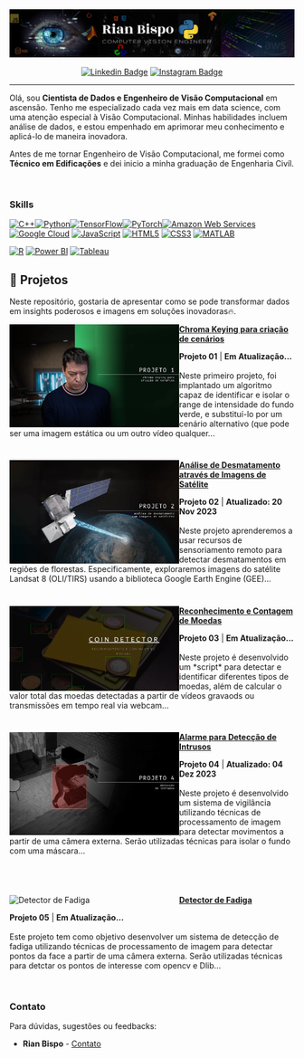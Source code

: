 <div style="text-align: center;">
  <img src="https://github.com/RianGBispo/RianGBispo/blob/main/banner.png?raw=true" alt="👋 Hi there! I'm Rian Bispo | https://www.linkedin.com/in/rian-bispo)" title="👋 Hi there! I'm Rian Bispo | https://www.linkedin.com/in/rian-bispo)"" />
</div>

<div align="center">
  
  [![Linkedin Badge](https://img.shields.io/badge/LinkedIn-0077B5?style=flat-square&logo=Linkedin&logoColor=white&link=https://www.linkedin.com/in/rian-bispo/)](https://www.linkedin.com/in/rian-bispo/)
  [![Instagram Badge](https://img.shields.io/badge/Instagram-E4405F?style=flat-square&logo=instagram&logoColor=white)](https://www.instagram.com/rian_bsp)

  
</div>

---

<p align="left">
  Olá, sou <strong>Cientista de Dados e Engenheiro de Visão Computacional</strong> em ascensão. Tenho me especializado cada vez mais em data science, com uma atenção especial à Visão Computacional. Minhas habilidades incluem análise de dados,
  e estou empenhado em aprimorar meu conhecimento e aplicá-lo de maneira inovadora.
</p>

<p align="left"> 
Antes de me tornar Engenheiro de Visão Computacional, me formei como <strong>Técnico em Edificações</strong> e dei inicio a minha graduação de Engenharia Civíl. 
</p>
<br>

### Skills  

<p align="left"> <a href="https://docs.microsoft.com/en-us/cpp/?view=msvc-170" target="_blank" rel="noreferrer"><img src="https://raw.githubusercontent.com/danielcranney/readme-generator/main/public/icons/skills/cplusplus-colored.svg" width="36" height="36" alt="C++" /></a><a href="https://www.python.org/" target="_blank" rel="noreferrer"><img src="https://raw.githubusercontent.com/danielcranney/readme-generator/main/public/icons/skills/python-colored.svg" width="36" height="36" alt="Python" /></a><a href="https://www.tensorflow.org/" target="_blank" rel="noreferrer"><img src="https://raw.githubusercontent.com/danielcranney/readme-generator/main/public/icons/skills/tensorflow-colored.svg" width="36" height="36" alt="TensorFlow" /></a><a href="https://pytorch.org/" target="_blank" rel="noreferrer"><img src="https://raw.githubusercontent.com/danielcranney/readme-generator/main/public/icons/skills/pytorch-colored.svg" width="36" height="36" alt="PyTorch" /></a><a href="https://aws.amazon.com" target="_blank" rel="noreferrer"><img src="https://raw.githubusercontent.com/danielcranney/readme-generator/main/public/icons/skills/aws-colored.svg" width="36" height="36" alt="Amazon Web Services" /></a><a href="https://cloud.google.com/" target="_blank" rel="noreferrer"><img src="https://raw.githubusercontent.com/danielcranney/readme-generator/main/public/icons/skills/googlecloud-colored.svg" width="36" height="36" alt="Google Cloud" /></a> 
<a href="https://developer.mozilla.org/en-US/docs/Web/JavaScript" target="_blank" rel="noreferrer"><img src="https://raw.githubusercontent.com/danielcranney/readme-generator/main/public/icons/skills/javascript-colored.svg" width="36" height="36" alt="JavaScript" /></a>
<a href="https://developer.mozilla.org/en-US/docs/Glossary/HTML5" target="_blank" rel="noreferrer"><img src="https://raw.githubusercontent.com/danielcranney/readme-generator/main/public/icons/skills/html5-colored.svg" width="36" height="36" alt="HTML5" /></a>
<a href="https://www.w3.org/TR/CSS/#css" target="_blank" rel="noreferrer"><img src="https://raw.githubusercontent.com/danielcranney/readme-generator/main/public/icons/skills/css3-colored.svg" width="36" height="36" alt="CSS3" /></a>
<a href="https://www.mathworks.com/" target="_blank" rel="noreferrer"><img src="https://upload.wikimedia.org/wikipedia/commons/2/21/Matlab_Logo.png" width="36" height="36" alt="MATLAB" /></a>
</p>
<a href="https://www.r-project.org/" target="_blank" rel="noreferrer"><img src="https://www.r-project.org/logo/Rlogo.png" width="36" height="36" alt="R" /></a>
<a href="https://powerbi.microsoft.com/" target="_blank" rel="noreferrer"><img src="https://img.icons8.com/color/452/power-bi.png" width="36" height="36" alt="Power BI" /></a>
<a href="https://www.tableau.com/" target="_blank" rel="noreferrer"><img src="https://img.icons8.com/color/452/tableau-software.png" width="36" height="36" alt="Tableau" /></a>


## 🚀 Projetos

Neste repositório, gostaria de apresentar como se pode transformar dados em insights poderosos e imagens em soluções inovadoras🔥.

<p align="left">
<a href="#" title="Detecção e Substituição de Fundo em Vídeos (Chroma Key)"><img src="assets/projeto_01_thumb.png" alt="Detecção e Substituição de Fundo em Vídeos (Chroma Key)" width="300px" align="left" /></a>
<a href="#" title="Detecção e Substituição de Fundo em Vídeos (Chroma Key)"><strong>Chroma Keying para criação de cenários</strong></a>
<div><strong>Projeto 01</strong> | <strong>Em Atualização...</strong></div>
<br/> Neste primeiro projeto, foi implantado um algoritmo capaz de identificar e isolar o range de intensidade do fundo verde, e substituí-lo por um cenário alternativo (que pode ser uma imagem estática ou um outro vídeo qualquer...</p>

#

<p align="left">
<a href="https://github.com/RianGBispo/Deteccao_de_Desmatamento" title="Análise de Desmatamento através de Imagens de Satélite"><img src="assets/projeto_02_thumb.png" alt="Análise de Desmatamento através de Imagens de Satélite" width="300px" align="left" /></a>
<a href="https://github.com/RianGBispo/Deteccao_de_Desmatamento" title="Análise de Desmatamento através de Imagens de Satélite"><strong>Análise de Desmatamento através de Imagens de Satélite</strong></a>
<div><strong>Projeto 02</strong> | <strong>Atualizado: 20 Nov 2023</strong></div>
<br/> Neste projeto aprenderemos a usar recursos de sensoriamento remoto para detectar desmatamentos em regiões de florestas. Especificamente, exploraremos imagens do satélite Landsat 8 (OLI/TIRS) usando a biblioteca Google Earth Engine (GEE)... </p>

#

<p align="left">
<a href="#" title="Reconhecimento e Contagem de Moedas"><img src="assets/projeto_03_thumb.png" alt="Reconhecimento e Contagem de Moedas" width="300px" align="left" /></a>
<a href="#" title="Reconhecimento e Contagem de Moedas"><strong>Reconhecimento e Contagem de Moedas</strong></a>
<div><strong>Projeto 03</strong> | <strong>Em Atualização...</strong></div>
<br/> Neste projeto é desenvolvido um *script* para detectar e identificar diferentes tipos de moedas, além de calcular o valor total das moedas detectadas a partir de vídeos gravaods ou transmissões em tempo real via webcam...</p>

#

<p align="left">
<a href="https://github.com/RianGBispo/Alarme-para-Deteccao-de-Intrusos" title="Alarme para Detecção de Intrusos"><img src="assets/projeto_04_thumb.png" alt="Alarme para Detecção de Intrusos" width="300px" align="left" /></a>
<a href="https://github.com/RianGBispo/Alarme-para-Deteccao-de-Intrusos" title="Alarme para Detecção de Intrusos"><strong>Alarme para Detecção de Intrusos</strong></a>
<div><strong>Projeto 04</strong> | <strong>Atualizado: 04 Dez 2023</strong></div>
<br/> Neste projeto é desenvolvido um sistema de vigilância utilizando técnicas de processamento de imagem para detectar movimentos a partir de uma câmera externa. Serão utilizadas técnicas para isolar o fundo com uma máscara...</p><br/>

#

<p align="left">
<a href="https://github.com/RianGBispo/Detector_de_Fadiga" title="Detector de Fadiga"><img src="assets/projeto_05_thumb.png" alt="Detector de Fadiga" width="300px" align="left" /></a>
<a href="https://github.com/RianGBispo/Detector_de_Fadiga" title="Detector de Fadiga"><strong>Detector de Fadiga</strong></a>
<div><strong>Projeto 05</strong> | <strong>Em Atualização...</strong></div>
<br/> Este projeto tem como objetivo desenvolver um sistema de detecção de fadiga utilizando técnicas de processamento de imagem para detectar pontos da face a partir de uma câmera externa. Serão utilizadas técnicas para detctar os pontos de interesse com opencv e Dlib...</p><br/>

### Contato

Para dúvidas, sugestões ou feedbacks:

* **Rian Bispo** - [Contato](https://www.linkedin.com/in/rian-bispo/)
